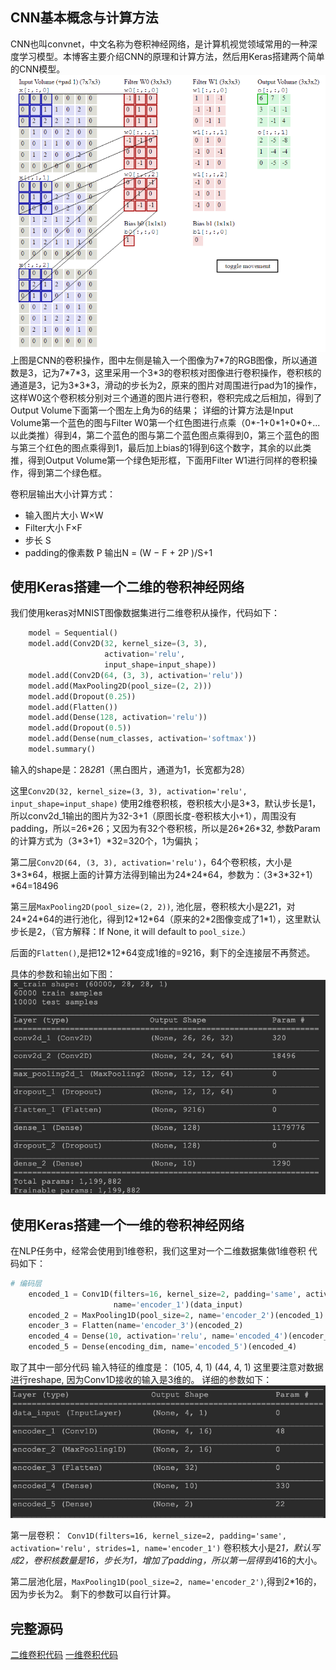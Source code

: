 ## CNN基本概念与计算方法
CNN也叫convnet，中文名称为卷积神经网络，是计算机视觉领域常用的一种深度学习模型。本博客主要介绍CNN的原理和计算方法，然后用Keras搭建两个简单的CNN模型。
![CNN结构.png](https://github.com/guangxush/iTechHeart/blob/master/image/CNN/CNN1.png)
上图是CNN的卷积操作，图中左侧是输入一个图像为7\*7的RGB图像，所以通道数是3，记为7\*7\*3，这里采用一个3*3的卷积核对图像进行卷积操作，卷积核的通道是3，记为3\*3\*3，滑动的步长为2，原来的图片对周围进行pad为1的操作，这样W0这个卷积核分别对三个通道的图片进行卷积，卷积完成之后相加，得到了Output Volume下面第一个图左上角为6的结果；
详细的计算方法是Input Volume第一个蓝色的图与Filter W0第一个红色图进行点乘（0\*-1+0\*1+0\*0+...以此类推）得到4，第二个蓝色的图与第二个蓝色图点乘得到0，第三个蓝色的图与第三个红色的图点乘得到1，最后加上bias的1得到6这个数字，其余的以此类推，得到Output Volume第一个绿色矩形框，下面用Filter W1进行同样的卷积操作，得到第二个绿色框。

卷积层输出大小计算方式：
- 输入图片大小 W×W
- Filter大小 F×F
- 步长 S
- padding的像素数 P
输出N = (W − F + 2P )/S+1

## 使用Keras搭建一个二维的卷积神经网络
我们使用keras对MNIST图像数据集进行二维卷积从操作，代码如下：
```python
    model = Sequential()
    model.add(Conv2D(32, kernel_size=(3, 3),
                     activation='relu',
                     input_shape=input_shape))
    model.add(Conv2D(64, (3, 3), activation='relu'))
    model.add(MaxPooling2D(pool_size=(2, 2)))
    model.add(Dropout(0.25))
    model.add(Flatten())
    model.add(Dense(128, activation='relu'))
    model.add(Dropout(0.5))
    model.add(Dense(num_classes, activation='softmax'))
    model.summary()
```
输入的shape是：28*28*1（黑白图片，通道为1，长宽都为28）

这里```Conv2D(32, kernel_size=(3, 3),
                     activation='relu',
                     input_shape=input_shape)```
使用2维卷积核，卷积核大小是3\*3，默认步长是1，所以conv2d_1输出的图片为32-3+1（原图长度-卷积核大小+1），周围没有padding，所以=26\*26；又因为有32个卷积核，所以是26\*26\*32, 参数Param的计算方式为（3\*3+1）\*32=320个，1为偏执；



第二层```Conv2D(64, (3, 3), activation='relu')```，64个卷积核，大小是3\*3\*64，根据上面的计算方法得到输出为24\*24\*64，参数为：（3\*3\*32+1）\*64=18496

第三层```MaxPooling2D(pool_size=(2, 2))```, 池化层，卷积核大小是2*2*1，对24\*24\*64的进行池化，得到12\*12\*64（原来的2*2图像变成了1\*1），这里默认步长是2，（官方解释：If None, it will default to `pool_size`.）

后面的```Flatten()```,是把12\*12\*64变成1维的=9216，剩下的全连接层不再赘述。

具体的参数和输出如下图：
![image.png](https://github.com/guangxush/iTechHeart/blob/master/image/CNN/CNN2.png)


## 使用Keras搭建一个一维的卷积神经网络
在NLP任务中，经常会使用到1维卷积，我们这里对一个二维数据集做1维卷积
代码如下：
```python
# 编码层
    encoded_1 = Conv1D(filters=16, kernel_size=2, padding='same', activation='relu', strides=1,
                       name='encoder_1')(data_input)
    encoded_2 = MaxPooling1D(pool_size=2, name='encoder_2')(encoded_1)
    encoder_3 = Flatten(name='encoder_3')(encoded_2)
    encoded_4 = Dense(10, activation='relu', name='encoded_4')(encoder_3)
    encoded_5 = Dense(encoding_dim, name='encoded_5')(encoded_4)
```
取了其中一部分代码
输入特征的维度是：
(105, 4, 1)
(44, 4, 1)
这里要注意对数据进行reshape, 因为Conv1D接收的输入是3维的。
详细的参数如下：
![image.png](https://github.com/guangxush/iTechHeart/blob/master/image/CNN/CNN3.png)

第一层卷积：``` Conv1D(filters=16, kernel_size=2, padding='same', activation='relu', strides=1,
                       name='encoder_1')```
卷积核大小是2*1，默认写成2，卷积核数量是16，步长为1，增加了padding，所以第一层得到4*16的大小。

第二层池化层，```MaxPooling1D(pool_size=2, name='encoder_2')```,得到2*16的，因为步长为2。
剩下的参数可以自行计算。

## 完整源码

[二维卷积代码](https://github.com/guangxush/AutoEncoders/blob/master/test.py)
[一维卷积代码](https://github.com/guangxush/AutoEncoders/blob/master/base_cnn.py)
